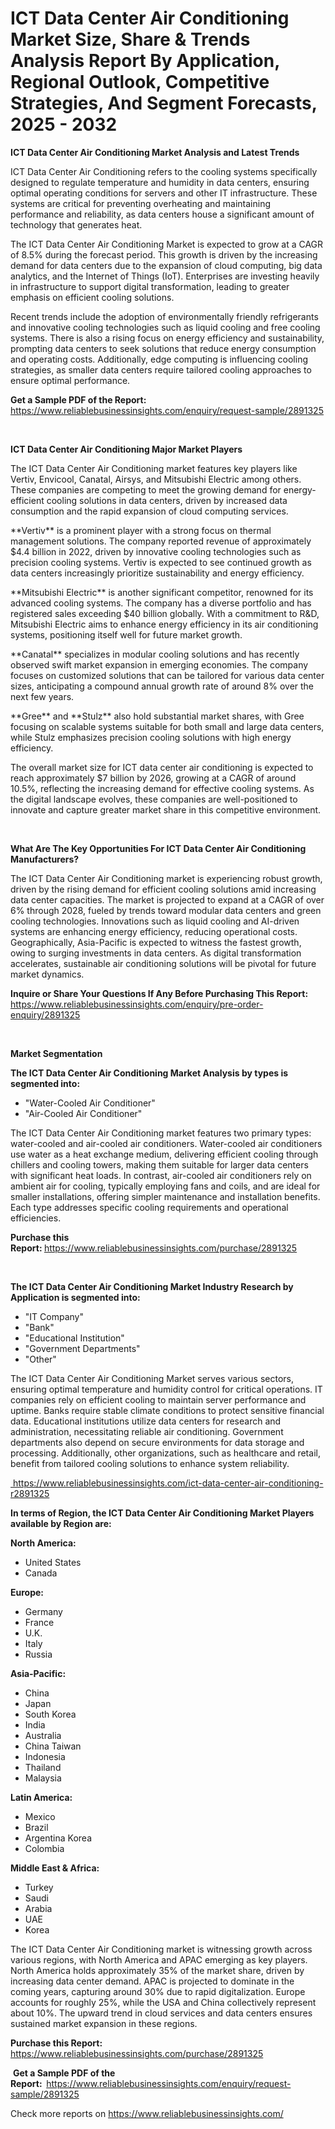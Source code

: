 <p><h1>ICT Data Center Air Conditioning Market Size, Share & Trends Analysis Report By Application, Regional Outlook, Competitive Strategies, And Segment Forecasts, 2025 - 2032</h1></p><p><strong>ICT Data Center Air Conditioning Market Analysis and Latest Trends</strong></p>
<p><p>ICT Data Center Air Conditioning refers to the cooling systems specifically designed to regulate temperature and humidity in data centers, ensuring optimal operating conditions for servers and other IT infrastructure. These systems are critical for preventing overheating and maintaining performance and reliability, as data centers house a significant amount of technology that generates heat.</p><p>The ICT Data Center Air Conditioning Market is expected to grow at a CAGR of 8.5% during the forecast period. This growth is driven by the increasing demand for data centers due to the expansion of cloud computing, big data analytics, and the Internet of Things (IoT). Enterprises are investing heavily in infrastructure to support digital transformation, leading to greater emphasis on efficient cooling solutions.</p><p>Recent trends include the adoption of environmentally friendly refrigerants and innovative cooling technologies such as liquid cooling and free cooling systems. There is also a rising focus on energy efficiency and sustainability, prompting data centers to seek solutions that reduce energy consumption and operating costs. Additionally, edge computing is influencing cooling strategies, as smaller data centers require tailored cooling approaches to ensure optimal performance.</p></p>
<p><strong>Get a Sample PDF of the Report:&nbsp;</strong> <a href="https://www.reliablebusinessinsights.com/enquiry/request-sample/2891325?utm_campaign=3356&utm_medium=2&utm_source=Github&utm_content=ia&utm_term=14032025&utm_id=ict-data-center-air-conditioning">https://www.reliablebusinessinsights.com/enquiry/request-sample/2891325</a></p>
<p>&nbsp;</p>
<p><strong>ICT Data Center Air Conditioning Major Market Players</strong></p>
<p><p>The ICT Data Center Air Conditioning market features key players like Vertiv, Envicool, Canatal, Airsys, and Mitsubishi Electric among others. These companies are competing to meet the growing demand for energy-efficient cooling solutions in data centers, driven by increased data consumption and the rapid expansion of cloud computing services.</p><p>**Vertiv** is a prominent player with a strong focus on thermal management solutions. The company reported revenue of approximately $4.4 billion in 2022, driven by innovative cooling technologies such as precision cooling systems. Vertiv is expected to see continued growth as data centers increasingly prioritize sustainability and energy efficiency.</p><p>**Mitsubishi Electric** is another significant competitor, renowned for its advanced cooling systems. The company has a diverse portfolio and has registered sales exceeding $40 billion globally. With a commitment to R&D, Mitsubishi Electric aims to enhance energy efficiency in its air conditioning systems, positioning itself well for future market growth.</p><p>**Canatal** specializes in modular cooling solutions and has recently observed swift market expansion in emerging economies. The company focuses on customized solutions that can be tailored for various data center sizes, anticipating a compound annual growth rate of around 8% over the next few years.</p><p>**Gree** and **Stulz** also hold substantial market shares, with Gree focusing on scalable systems suitable for both small and large data centers, while Stulz emphasizes precision cooling solutions with high energy efficiency. </p><p>The overall market size for ICT data center air conditioning is expected to reach approximately $7 billion by 2026, growing at a CAGR of around 10.5%, reflecting the increasing demand for effective cooling systems. As the digital landscape evolves, these companies are well-positioned to innovate and capture greater market share in this competitive environment.</p></p>
<p>&nbsp;</p>
<p><strong>What Are The Key Opportunities For ICT Data Center Air Conditioning Manufacturers?</strong></p>
<p><p>The ICT Data Center Air Conditioning market is experiencing robust growth, driven by the rising demand for efficient cooling solutions amid increasing data center capacities. The market is projected to expand at a CAGR of over 6% through 2028, fueled by trends toward modular data centers and green cooling technologies. Innovations such as liquid cooling and AI-driven systems are enhancing energy efficiency, reducing operational costs. Geographically, Asia-Pacific is expected to witness the fastest growth, owing to surging investments in data centers. As digital transformation accelerates, sustainable air conditioning solutions will be pivotal for future market dynamics.</p></p>
<p><strong>Inquire or Share Your Questions If Any Before Purchasing This Report:</strong> <a href="https://www.reliablebusinessinsights.com/enquiry/pre-order-enquiry/2891325?utm_campaign=3356&utm_medium=2&utm_source=Github&utm_content=ia&utm_term=14032025&utm_id=ict-data-center-air-conditioning">https://www.reliablebusinessinsights.com/enquiry/pre-order-enquiry/2891325</a></p>
<p>&nbsp;</p>
<p><strong>Market Segmentation</strong></p>
<p><strong>The ICT Data Center Air Conditioning Market Analysis by types is segmented into:</strong></p>
<p><ul><li>"Water-Cooled Air Conditioner"</li><li>"Air-Cooled Air Conditioner"</li></ul></p>
<p><p>The ICT Data Center Air Conditioning market features two primary types: water-cooled and air-cooled air conditioners. Water-cooled air conditioners use water as a heat exchange medium, delivering efficient cooling through chillers and cooling towers, making them suitable for larger data centers with significant heat loads. In contrast, air-cooled air conditioners rely on ambient air for cooling, typically employing fans and coils, and are ideal for smaller installations, offering simpler maintenance and installation benefits. Each type addresses specific cooling requirements and operational efficiencies.</p></p>
<p><strong>Purchase this Report:&nbsp;</strong><a href="https://www.reliablebusinessinsights.com/purchase/2891325?utm_campaign=3356&utm_medium=2&utm_source=Github&utm_content=ia&utm_term=14032025&utm_id=ict-data-center-air-conditioning">https://www.reliablebusinessinsights.com/purchase/2891325</a></p>
<p>&nbsp;</p>
<p><strong>The ICT Data Center Air Conditioning Market Industry Research by Application is segmented into:</strong></p>
<p><ul><li>"IT Company"</li><li>"Bank"</li><li>"Educational Institution"</li><li>"Government Departments"</li><li>"Other"</li></ul></p>
<p><p>The ICT Data Center Air Conditioning Market serves various sectors, ensuring optimal temperature and humidity control for critical operations. IT companies rely on efficient cooling to maintain server performance and uptime. Banks require stable climate conditions to protect sensitive financial data. Educational institutions utilize data centers for research and administration, necessitating reliable air conditioning. Government departments also depend on secure environments for data storage and processing. Additionally, other organizations, such as healthcare and retail, benefit from tailored cooling solutions to enhance system reliability.</p></p>
<p><a href="https://www.reliablebusinessinsights.com/ict-data-center-air-conditioning-r2891325?utm_campaign=3356&utm_medium=2&utm_source=Github&utm_content=ia&utm_term=14032025&utm_id=ict-data-center-air-conditioning">&nbsp;https://www.reliablebusinessinsights.com/ict-data-center-air-conditioning-r2891325</a></p>
<p><strong>In terms of Region, the ICT Data Center Air Conditioning Market Players available by Region are:</strong></p>
<p>
    <p> <strong> North America: </strong>
        <ul>
            <li>United States</li>
            <li>Canada</li>
        </ul>
        </p> 
    <p> <strong> Europe: </strong>
        <ul>
            <li>Germany</li>
            <li>France</li>
            <li>U.K.</li>
            <li>Italy</li>
            <li>Russia</li>
        </ul>
        </p> 
    <p> <strong> Asia-Pacific: </strong>
        <ul>
            <li>China</li>
            <li>Japan</li>
            <li>South Korea</li>
            <li>India</li>
            <li>Australia</li>
            <li>China Taiwan</li>
            <li>Indonesia</li>
            <li>Thailand</li>
            <li>Malaysia</li>
        </ul>
        </p> 
    <p> <strong> Latin America: </strong>
        <ul>
            <li>Mexico</li>
            <li>Brazil</li>
            <li>Argentina Korea</li>
            <li>Colombia</li>
        </ul>
        </p> 
    <p> <strong> Middle East & Africa: </strong>
        <ul>
            <li>Turkey</li>
            <li>Saudi</li>
            <li>Arabia</li>
            <li>UAE</li>
            <li>Korea</li>
        </ul>
    </p>
    </p>
<p><p>The ICT Data Center Air Conditioning market is witnessing growth across various regions, with North America and APAC emerging as key players. North America holds approximately 35% of the market share, driven by increasing data center demand. APAC is projected to dominate in the coming years, capturing around 30% due to rapid digitalization. Europe accounts for roughly 25%, while the USA and China collectively represent about 10%. The upward trend in cloud services and data centers ensures sustained market expansion in these regions.</p></p>
<p><strong>Purchase this Report: </strong><a href="https://www.reliablebusinessinsights.com/purchase/2891325?utm_campaign=3356&utm_medium=2&utm_source=Github&utm_content=ia&utm_term=14032025&utm_id=ict-data-center-air-conditioning">https://www.reliablebusinessinsights.com/purchase/2891325</a></p>
<p>&nbsp;<strong>Get a Sample PDF of the Report:&nbsp;&nbsp;</strong><a href="https://www.reliablebusinessinsights.com/enquiry/request-sample/2891325?utm_campaign=3356&utm_medium=2&utm_source=Github&utm_content=ia&utm_term=14032025&utm_id=ict-data-center-air-conditioning">https://www.reliablebusinessinsights.com/enquiry/request-sample/2891325</a></p>
<p><strong></strong></p>
<p>Check more reports on <a href="https://www.reliablebusinessinsights.com/?utm_campaign=3356&utm_medium=2&utm_source=Github&utm_content=ia&utm_term=14032025&utm_id=ict-data-center-air-conditioning">https://www.reliablebusinessinsights.com/</a></p>